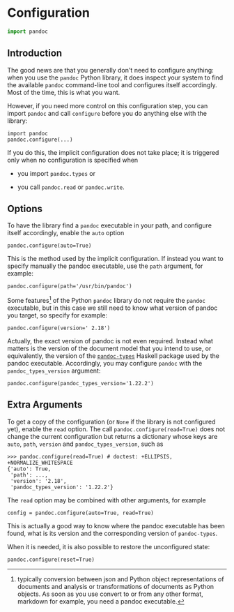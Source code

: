 
Configuration
================================================================================

``` python
import pandoc
```

Introduction
--------------------------------------------------------------------------------

The good news are that you generally don't need to configure anything:
when you use the `pandoc` Python library,
it does inspect your system to find the available `pandoc` 
command-line tool and configures itself accordingly. 
Most of the time, this is what you want.

However, if you need more control on this configuration step,
you can import `pandoc` and call `configure`
before you do anything else with the library:

    import pandoc
    pandoc.configure(...)
    
If you do this, the implicit configuration does not take place;
it is triggered only when no configuration is specified when 

  - you import `pandoc.types` or

  - you call `pandoc.read` or `pandoc.write`. 


Options
--------------------------------------------------------------------------------

To have the library find a `pandoc` executable in your path, 
and configure itself accordingly, enable the `auto` option

    pandoc.configure(auto=True)

This is the method used by the implicit configuration.
If instead you want to specify manually the pandoc executable,
use the `path` argument, for example:

    pandoc.configure(path='/usr/bin/pandoc')

Some features[^features] of the Python `pandoc` library 
do not require the `pandoc` executable, but in this case 
we still need to know what version of pandoc you target,
so specify for example:

    pandoc.configure(version=' 2.18')

[^features]: typically conversion between json and Python object representations 
of documents and analysis or transformations of documents as Python objects.
As soon as you use convert to or from any other format, markdown for example,
you need a pandoc executable. 

Actually, the exact version of pandoc is not even required. 
Instead what matters is the version of the document model 
that you intend to use, or equivalently, the version of the
[`pandoc-types`][pt] Haskell package used by the pandoc executable.
Accordingly, you may configure `pandoc` with the 
`pandoc_types_version` argument:

    pandoc.configure(pandoc_types_version='1.22.2')

[pt]: https://hackage.haskell.org/package/pandoc-types


Extra Arguments
--------------------------------------------------------------------------------

To get a copy of the configuration
(or `None` if the library is not configured yet),
enable the `read` option. The call `pandoc.configure(read=True)`
does not change the current configuration 
but returns a dictionary whose keys are `auto`, `path`, 
`version` and `pandoc_types_version`, such as

``` pycon
>>> pandoc.configure(read=True) # doctest: +ELLIPSIS, +NORMALIZE_WHITESPACE
{'auto': True, 
 'path': ..., 
 'version': '2.18', 
 'pandoc_types_version': '1.22.2'}
```

The `read` option may be combined with other arguments, for example

    config = pandoc.configure(auto=True, read=True)

This is actually a good way to know where the pandoc executable has been
found, what is its version and the corresponding version of `pandoc-types`.

When it is needed, it is also possible to restore the unconfigured state:

    pandoc.configure(reset=True)
